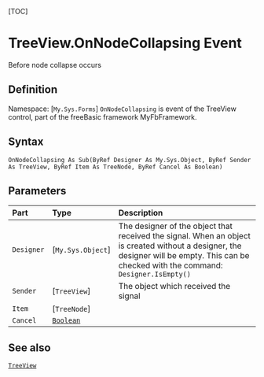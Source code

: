 [TOC]
# TreeView.OnNodeCollapsing Event
Before node collapse occurs
## Definition
Namespace: [`My.Sys.Forms`]
`OnNodeCollapsing` is event of the TreeView control, part of the freeBasic framework MyFbFramework.
## Syntax
```freeBasic
OnNodeCollapsing As Sub(ByRef Designer As My.Sys.Object, ByRef Sender As TreeView, ByRef Item As TreeNode, ByRef Cancel As Boolean)
```

## Parameters

|Part|Type|Description|
| :------------ | :------------ | :------------ |
|`Designer`|[`My.Sys.Object`]|The designer of the object that received the signal. When an object is created without a designer, the designer will be empty. This can be checked with the command: `Designer.IsEmpty()`|
|`Sender`|[`TreeView`]|The object which received the signal|
|`Item`|[`TreeNode`]||
|`Cancel`|[`Boolean`]("https://www.freebasic.net/wiki/KeyPgBoolean")||

## See also
[`TreeView`](TreeView.md)
